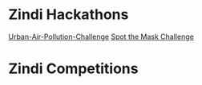 # Zindi Hackathons


[Urban-Air-Pollution-Challenge](https://github.com/chetanambi/ZindiSolutions/tree/master/Urban-Air-Pollution-Challenge)
[Spot the Mask Challenge](https://github.com/chetanambi/Zindi-Solutions/tree/master/Spot%20the%20Mask%20Challenge)

# Zindi Competitions
